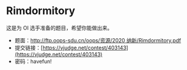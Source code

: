 # Rimdormitory

这是为 OI 选手准备的题目，希望你能做出来。

- 题面：[http://ftp.oops-sdu.cn/oops/资源/2020 纳新/Rimdormitory.pdf](http://ftp.oops-sdu.cn/oops/%E8%B5%84%E6%BA%90/2020%20%E7%BA%B3%E6%96%B0/Rimdormitory.pdf)
- 提交链接：[https://vjudge.net/contest/403143](https://vjudge.net/contest/403143)
- 密码：havefun!
